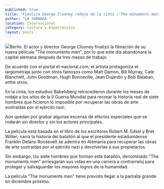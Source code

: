 ```yaml
---
published: true
title: "Finaliza George Clooney rodaje de la cinta \"The monuments men\""
author: "LA JORNADA "
location: Internacional
category: Cultura y Espectáculos
layout: posts
---
```


![](http://i.imgur.com/pEDD4ZFm.jpg)Berlín. El actor y director George Clooney finalizó la filmación de su nueva película "The monuments men", por lo que este día abandonará la capital alemana después de tres meses de trabajo.

De acuerdo con el portal el-nacional.com, el artista protagoniza el largometraje junto con otros famosos como Matt Damon, Bill Murray, Cate Blanchett, John Goodman, Hugh Bonneville, Jean Dujardin y Bob Balaban, entre otros.

En la cinta, los estudios Babelsberg retrocedieron durante los meses de rodaje a los años de la II Guerra Mundial para recrear la historia real de siete hombres que hicieron lo imposible por recuperar las obras de arte sustraídas por el ejército nazi.

Aún quedan por grabar algunas escenas de efectos especiales que se rodarán sin director y sin los actores principales.

La película está basada en el libro de los escritores Robert M. Edsel y Bret Witter; narra la historia del batallón al que el presidente estadunidense Franklin Delano Roosevelt se adentra en Alemania para recuperar las obras de arte sustraídas por el ejército nazi y devolverlas a sus propietarios.

Sin embargo, los siete hombres que forman este batallón, denominado "The monuments men" arriesgarán sus vidas en una carrera a contrarreloj para proteger y salvaguardar los mayores logros de la humanidad.

La película "The monuments men" tiene previsto llegar a la pantalla grande en diciembre próximo.


